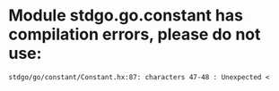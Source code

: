 # Module stdgo.go.constant has compilation errors, please do not use:
```
stdgo/go/constant/Constant.hx:87: characters 47-48 : Unexpected <

```


